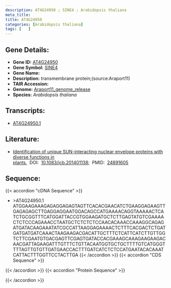 ```yaml
---
description: AT4G24950 ; SINE4 ; Arabidopsis thaliana
meta_title:
title: AT4G24950
categories: [Arabidopsis thaliana]
tags: [   ]
---
```


## Gene Details:
- **Gene ID:** [AT4G24950](https://www.arabidopsis.org/locus?name=AT4G24950)
- **Gene Symbol:** <u>SINE4</u>
- **Gene Name:** 
- **Description:**   transmembrane protein;(source:Araport11)
- **TAIR Accession:** 
- **Genome:** [Araport11_genome_release](https://www.arabidopsis.org/download/list?dir=Genes%2FAraport11_genome_release)
- **Species:** *Arabidopsis thaliana*

## Transcripts:
   -  [AT4G24950.1](https://www.arabidopsis.org/gene?name=AT4G24950.1)
## Literature:
   - [Identification of unique SUN-interacting nuclear envelope proteins with diverse  functions in plants.](https://www.doi.org/10.1083/jcb.201401138)&nbsp;&nbsp;DOI:&nbsp;&nbsp;[10.1083/jcb.201401138](https://www.doi.org/10.1083/jcb.201401138);&nbsp;&nbsp;PMID:&nbsp;&nbsp;[24891605](https://pubmed.ncbi.nlm.nih.gov/24891605/)
## Sequence:
{{< accordion "cDNA Sequence" >}}
- \>AT4G24950.1
ATGGAAGAAAGAGAGGAGAGTAGTTCACACGAACATCTGAAGGAGAAGTTGAGAGAGCTTGAGGAGGAATGGACAGCCATGAAAACAGGTAAAAACTCATCTGCGGTTTCATGGATTACCGTGGAAGATGCTCTTGAGTATGTCGAAAACTCTCCCAGAAACCTAATGCTCTCTCTCCAACACAAACCAAAGGCAGAGATGATACAAGAAATATCGCCATTAAGGAGAAAACTCTTTCACGACTCTGATGATGATGATCAAACTAAGAAGACGACATTGCTTTCTCATTCATCTTGTTGGTCTTCGAATGTGACGAGTTCGAGTGATACCACGAAAGCAAAGAAGAAGACAACGATTAGAAGATTTGTTTCTGTTACAATGGTGCTGCTTTTGTCATGGGTTTTAGTTGTGTTGATGAACCACTTTGATCATCTCTCCATGAATACACAAATCATTACTTTGGTTCCTACTTGA
{{< /accordion >}}
{{< accordion "CDS Sequence" >}}

{{< /accordion >}}
{{< accordion "Protein Sequence" >}}

{{< /accordion >}}
